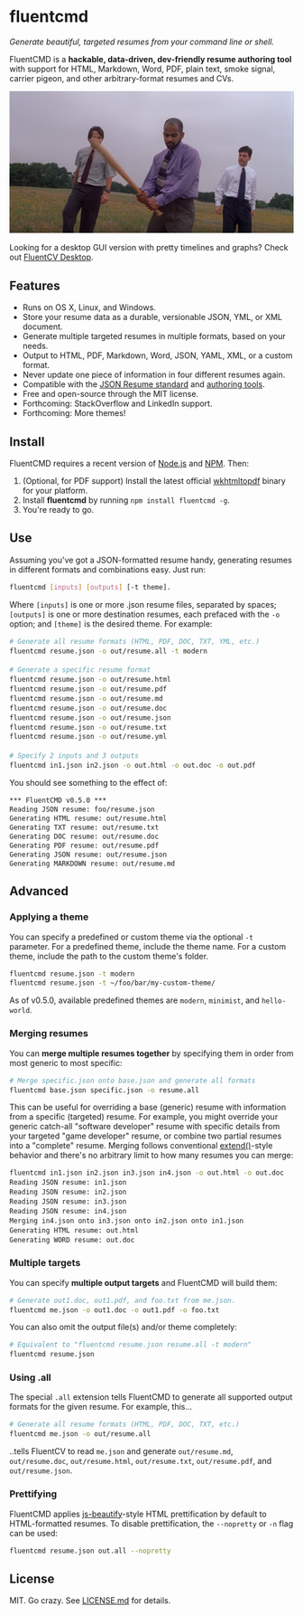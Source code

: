 fluentcmd
=========
*Generate beautiful, targeted resumes from your command line or shell.*

FluentCMD is a **hackable, data-driven, dev-friendly resume authoring tool** with support for HTML, Markdown, Word, PDF, plain text, smoke signal, carrier pigeon, and other arbitrary-format resumes and CVs.

[![](assets/office_space.jpg)][8]

Looking for a desktop GUI version with pretty timelines and graphs? Check out [FluentCV Desktop][7].

## Features

- Runs on OS X, Linux, and Windows.
- Store your resume data as a durable, versionable JSON, YML, or XML document.
- Generate multiple targeted resumes in multiple formats, based on your needs.
- Output to HTML, PDF, Markdown, Word, JSON, YAML, XML, or a custom format.
- Never update one piece of information in four different resumes again.
- Compatible with the [JSON Resume standard][6] and [authoring tools][7].
- Free and open-source through the MIT license.
- Forthcoming: StackOverflow and LinkedIn support.
- Forthcoming: More themes!

## Install

FluentCMD requires a recent version of [Node.js][4] and [NPM][5]. Then:

1. (Optional, for PDF support) Install the latest official [wkhtmltopdf][3] binary for your platform.
2. Install **fluentcmd** by running `npm install fluentcmd -g`.
3. You're ready to go.

## Use

Assuming you've got a JSON-formatted resume handy, generating resumes in different formats and combinations easy. Just run:

```bash
fluentcmd [inputs] [outputs] [-t theme].
```

Where `[inputs]` is one or more .json resume files, separated by spaces; `[outputs]` is one or more destination resumes, each prefaced with the `-o` option; and `[theme]` is the desired theme. For example:

```bash
# Generate all resume formats (HTML, PDF, DOC, TXT, YML, etc.)
fluentcmd resume.json -o out/resume.all -t modern

# Generate a specific resume format
fluentcmd resume.json -o out/resume.html
fluentcmd resume.json -o out/resume.pdf
fluentcmd resume.json -o out/resume.md
fluentcmd resume.json -o out/resume.doc
fluentcmd resume.json -o out/resume.json
fluentcmd resume.json -o out/resume.txt
fluentcmd resume.json -o out/resume.yml

# Specify 2 inputs and 3 outputs
fluentcmd in1.json in2.json -o out.html -o out.doc -o out.pdf
```

You should see something to the effect of:

```
*** FluentCMD v0.5.0 ***
Reading JSON resume: foo/resume.json
Generating HTML resume: out/resume.html
Generating TXT resume: out/resume.txt
Generating DOC resume: out/resume.doc
Generating PDF resume: out/resume.pdf
Generating JSON resume: out/resume.json
Generating MARKDOWN resume: out/resume.md
```

## Advanced

### Applying a theme

You can specify a predefined or custom theme via the optional `-t` parameter. For a predefined theme, include the theme name. For a custom theme, include the path to the custom theme's folder.

```bash
fluentcmd resume.json -t modern
fluentcmd resume.json -t ~/foo/bar/my-custom-theme/
```

As of v0.5.0, available predefined themes are `modern`, `minimist`, and `hello-world`.

### Merging resumes

You can **merge multiple resumes together** by specifying them in order from most generic to most specific:

```bash
# Merge specific.json onto base.json and generate all formats
fluentcmd base.json specific.json -o resume.all
```

This can be useful for overriding a base (generic) resume with information from a specific (targeted) resume. For example, you might override your generic catch-all "software developer" resume with specific details from your targeted "game developer" resume, or combine two partial resumes into a "complete" resume. Merging follows conventional [extend()][9]-style behavior and there's no arbitrary limit to how many resumes you can merge:

```bash
fluentcmd in1.json in2.json in3.json in4.json -o out.html -o out.doc
Reading JSON resume: in1.json
Reading JSON resume: in2.json
Reading JSON resume: in3.json
Reading JSON resume: in4.json
Merging in4.json onto in3.json onto in2.json onto in1.json
Generating HTML resume: out.html
Generating WORD resume: out.doc
```

### Multiple targets

You can specify **multiple output targets** and FluentCMD will build them:

```bash
# Generate out1.doc, out1.pdf, and foo.txt from me.json.
fluentcmd me.json -o out1.doc -o out1.pdf -o foo.txt
```

You can also omit the output file(s) and/or theme completely:

```bash
# Equivalent to "fluentcmd resume.json resume.all -t modern"
fluentcmd resume.json
```

### Using .all

The special `.all` extension tells FluentCMD to generate all supported output formats for the given resume. For example, this...

```bash
# Generate all resume formats (HTML, PDF, DOC, TXT, etc.)
fluentcmd me.json -o out/resume.all
```

..tells FluentCV to read `me.json` and generate `out/resume.md`, `out/resume.doc`, `out/resume.html`, `out/resume.txt`, `out/resume.pdf`, and `out/resume.json`.

### Prettifying

FluentCMD applies [js-beautify][10]-style HTML prettification by default to HTML-formatted resumes. To disable prettification, the `--nopretty` or `-n` flag can be used:

```bash
fluentcmd resume.json out.all --nopretty
```

## License

MIT. Go crazy. See [LICENSE.md][1] for details.

[1]: LICENSE.md
[2]: http://phantomjs.org/
[3]: http://wkhtmltopdf.org/
[4]: https://nodejs.org/
[5]: https://www.npmjs.com/
[6]: http://jsonresume.org
[7]: http://fluentcv.com
[8]: https://youtu.be/N9wsjroVlu8
[9]: https://api.jquery.com/jquery.extend/
[10]: https://github.com/beautify-web/js-beautify
